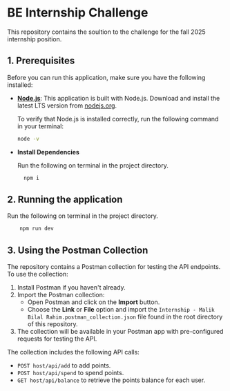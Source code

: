 # BE Internship Challenge

This repository contains the soultion to the challenge for the fall 2025 internship position.

## 1. Prerequisites
Before you can run this application, make sure you have the following installed:

- **[Node.js](https://nodejs.org/)**: This application is built with Node.js. Download and install the latest LTS version from [nodejs.org](https://nodejs.org/).
  
  To verify that Node.js is installed correctly, run the following command in your terminal:
  
  ```bash
  node -v
  ```

- **Install Dependencies**

  Run the following on terminal in the project directory.
  ```bash
    npm i
    ```

## 2. Running the application

  Run the following on terminal in the project directory.

```bash
    npm run dev
  ```


## 3. Using the Postman Collection

The repository contains a Postman collection for testing the API endpoints. To use the collection:

1. Install Postman if you haven't already.
2. Import the Postman collection:
    - Open Postman and click on the **Import** button.
    - Choose the **Link** or **File** option and import the `Internship - Malik Bilal Rahim.postman_collection.json` file found in the root directory of this repository.
3. The collection will be available in your Postman app with pre-configured requests for testing the API.

The collection includes the following API calls:

- `POST host/api/add` to add points.
- `POST host/api/spend` to spend points.
- `GET host/api/balance` to retrieve the points balance for each user.


